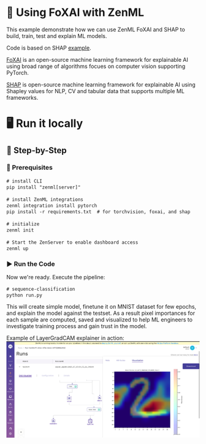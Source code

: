 # 🔦 Using FoXAI with ZenML

This example demonstrate how we can use ZenML FoXAI and SHAP to build, train, 
test and explain ML models.

Code is based on SHAP [example](https://shap.readthedocs.io/en/latest/example_notebooks/image_examples/image_classification/PyTorch%20Deep%20Explainer%20MNIST%20example.html).

[FoXAI](https://github.com/softwaremill/FoXAI) is an open-source machine learning
framework for explainable AI using broad range of algorithms focues on computer
vision supporting PyTorch.

[SHAP](https://github.com/slundberg/shap) is open-source machine learning
framework for explainable AI using Shapley values for NLP, CV and tabular data that
supports multiple ML frameworks.

# 🖥 Run it locally

## 👣 Step-by-Step

### 📄 Prerequisites

```shell
# install CLI
pip install "zenml[server]"

# install ZenML integrations
zenml integration install pytorch
pip install -r requirements.txt  # for torchvision, foxai, and shap

# initialize
zenml init

# Start the ZenServer to enable dashboard access
zenml up
```

### ▶️ Run the Code

Now we're ready. Execute the pipeline:

```shell
# sequence-classification
python run.py
```

This will create simple model, finetune it on MNIST dataset for few epochs, and explain the model against the testset. As a result pixel importances for each
sample are computed, saved and visualized to help ML engineers to investigate
training process and gain trust in the model.

Example of LayerGradCAM explainer in action:
![LayerGradCAM](assets/explanation_visualization_mnist.png)